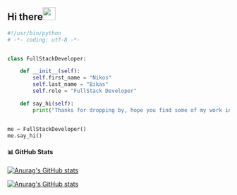 ## Hi there<img src="https://github.com/TheDudeThatCode/TheDudeThatCode/blob/master/Assets/Hi.gif" width="29px"> 

```python
#!/usr/bin/python
# -*- coding: utf-8 -*-


class FullStackDeveloper:

    def __init__(self):
        self.first_name = "Nikos"
        self.last_name = "Bikas"
        self.role = "FullStack Developer"

    def say_hi(self):
        print("Thanks for dropping by, hope you find some of my work interesting.")


me = FullStackDeveloper()
me.say_hi()
```

#### 📊  GitHub Stats
[![Anurag's GitHub stats](https://github-readme-stats.vercel.app/api?username=thrillseeker01&theme=radical&show_icons=true)](https://github.com/anuraghazra/github-readme-stats)

[![Anurag's GitHub stats](https://github-readme-stats.vercel.app/api?username=thrillseeker01&theme=radical)](https://github.com/anuraghazra/github-readme-stats)


<!-- [![Top Langs](https://github-readme-stats.vercel.app/api/top-langs/?username=thrillseeker01&theme=radical&layout=compact)](https://github.com/anuraghazra/github-readme-stats) -->

<!-- I'm a passionate self-taught Full Stack Web Developer 🚀 from Greece. -->

<!-- ## Pharmacy Student :mortar_board:

<img align="right" alt="GIF" width="500" src="https://github.githubassets.com/images/modules/profile/profile-joined-github-dark.svg" />

currently, I'm studying programming and computer science and learning some tools that allow me to analyze complex systems.







